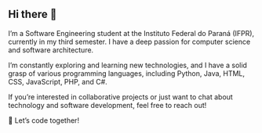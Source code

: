 ## Hi there 👋

I’m a Software Engineering student at the Instituto Federal do Paraná (IFPR), currently in my third semester. I have a deep passion for computer science and software architecture.

I’m constantly exploring and learning new technologies, and I have a solid grasp of various programming languages, including Python, Java, HTML, CSS, JavaScript, PHP, and C#.

If you’re interested in collaborative projects or just want to chat about technology and software development, feel free to reach out!

🚀 Let’s code together!

<!--
**httpteruel/httpteruel** is a ✨ _special_ ✨ repository because its `README.md` (this file) appears on your GitHub profile.

Here are some ideas to get you started:

- 🔭 I’m currently working on ...
- 🌱 I’m currently learning ...
- 👯 I’m looking to collaborate on ...
- 🤔 I’m looking for help with ...
- 💬 Ask me about ...
- 📫 How to reach me: ...
- 😄 Pronouns: ...
- ⚡ Fun fact: ...
-->
